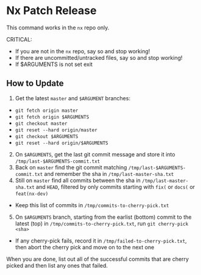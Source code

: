 # Nx Patch Release

This command works in the `nx` repo only.

CRITICAL: 
- If you are not in the `nx` repo, say so and stop working!
- If there are uncommitted/untracked files, say so and stop working!
- If $ARGUMENTS is not set exit

## How to Update

1. Get the latest `master` and `$ARGUMENT` branches: 
  - `git fetch origin master`
  - `git fetch origin $ARGUMENTS`
  - `git checkout master`
  - `git reset --hard origin/master`
  - `git checkout $ARGUMENTS`
  - `git reset --hard origin/$ARGUMENTS`
2. On `$ARGUMENTS`, get the last git commit message and store it into `/tmp/last-$ARGUMENTS-commit.txt`
3. Back on `master` find the git commit matching `/tmp/last-$ARGUMENTS-commit.txt` and remember the sha in `/tmp/last-master-sha.txt`
4. Still on `master` find all commits between the sha in `/tmp/last-master-sha.txt` and `HEAD`, filtered by only commits starting with `fix(` or `docs(` or `feat(nx-dev)`
  - Keep this list of commits in `/tmp/commits-to-cherry-pick.txt`
5. On `$ARGUMENTS` branch, starting from the earlist (bottom) commit to the latest (top) in `/tmp/commits-to-cherry-pick.txt`, run `git cherry-pick <sha>`
  - If any cherry-pick fails, record it in `/tmp/failed-to-cherry-pick.txt`, then abort the cherry pick and move on to the next one

When you are done, list out all of the successful commits that are cherry picked and then list any ones that failed.

